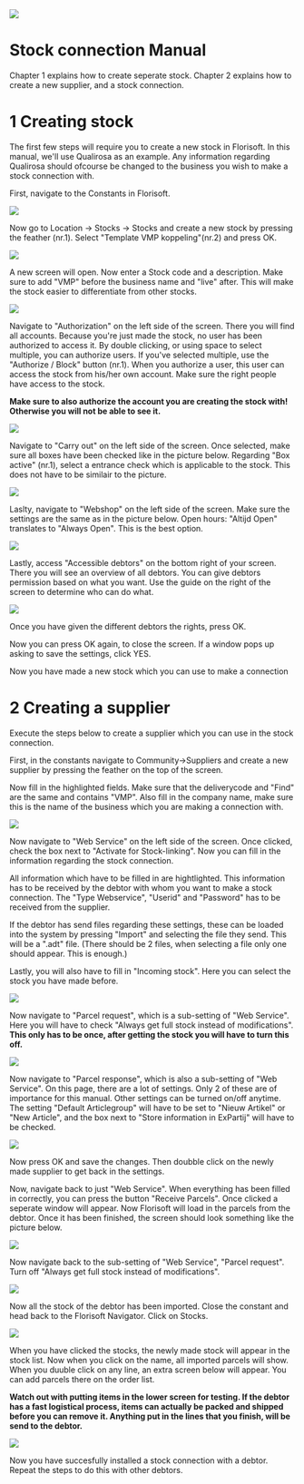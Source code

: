 <img src="../../fslogo.png"/>

# Stock connection Manual


Chapter 1 explains how to create seperate stock.
Chapter 2 explains how to create a new supplier, and a stock connection.

# 1 Creating stock
The first few steps will require you to create a new stock in Florisoft. In this manual, we'll use Qualirosa as an example. Any information regarding Qualirosa should ofcourse be changed to the business you wish to make a stock connection with.

First, navigate to the Constants in Florisoft.

<img src=".Stock connection manual/media/image2.png" />

Now go to Location -> Stocks -> Stocks and create a new stock by pressing the feather (nr.1). Select "Template VMP koppeling"(nr.2) and press OK.

<img src=".Stock connection manual/media/image3.png" />

A new screen will open. Now enter a Stock code and a description. Make sure to add "VMP" before the business name and "live" after. This will make the stock easier to differentiate from other stocks.

<img src=".Stock connection manual/media/image4.png" />

Navigate to "Authorization" on the left side of the screen. There you will find all accounts. Because you're just made the stock, no user has been authorized to access it. By double clicking, or using space to select multiple, you can authorize users. If you've selected multiple, use the "Authorize / Block" button (nr.1). When you authorize a user, this user can access the stock from his/her own account. Make sure the right people have access to the stock.

**Make sure to also authorize the account you are creating the stock with! Otherwise you will not be able to see it.**

<img src=".Stock connection manual/media/image5.png" />

Navigate to "Carry out" on the left side of the screen. Once selected, make sure all boxes have been checked like in the picture below. Regarding "Box active" (nr.1), select a entrance check which is applicable to the stock. This does not have to be similair to the picture.

<img src=".Stock connection manual/media/image6.png" />

Laslty, navigate to "Webshop" on the left side of the screen. Make sure the settings are the same as in the picture below. Open hours: "Altijd Open" translates to "Always Open". This is the best option.

<img src=".Stock connection manual/media/image7.png" />

Lastly, access "Accessible debtors" on the bottom right of your screen. There you will see an overview of all debtors. You can give debtors permission based on what you want. Use the guide on the right of the screen to determine who can do what.

<img src=".Stock connection manual/media/image9.png" />

Once you have given the different debtors the rights, press OK.

Now you can press OK again, to close the screen. If a window pops up asking to save the settings, click YES.

Now you have made a new stock which you can use to make a connection

# 2 Creating a supplier
Execute the steps below to create a supplier which you can use in the stock connection.

First, in the constants navigate to Community->Suppliers and create a new supplier by pressing the feather on the top of the screen.

Now fill in the highlighted fields. Make sure that the deliverycode and "Find" are the same and contains "VMP". Also fill in the company name, make sure this is the name of the business which you are making a connection with.

<img src=".Stock connection manual/media/image10.png" />

Now navigate to "Web Service" on the left side of the screen. Once clicked, check the box next to "Activate for Stock-linking". Now you can fill in the information regarding the stock connection.

All information which have to be filled in are hightlighted. This information has to be received by the debtor with whom you want to make a stock connection. The "Type Webservice", "Userid" and "Password" has to be received from the supplier.

If the debtor has send files regarding these settings, these can be loaded into the system by pressing "Import" and selecting the file they send. This will be a ".adt" file. (There should be 2 files, when selecting a file only one should appear. This is enough.)

Lastly, you will also have to fill in "Incoming stock". Here you can select the stock you have made before.

<img src=".Stock connection manual/media/image11.png" />

Now navigate to "Parcel request", which is a sub-setting of "Web Service". Here you will have to check "Always get full stock instead of modifications". **This only has to be once, after getting the stock you will have to turn this off.**

<img src=".Stock connection manual/media/image12.png" />

Now navigate to "Parcel response", which is also a sub-setting of "Web Service". On this page, there are a lot of settings. Only 2 of these are of importance for this manual. Other settings can be turned on/off anytime. The setting "Default Articlegroup" will have to be set to "Nieuw Artikel" or "New Article", and the box next to "Store information in ExPartij" will have to be checked.

<img src=".Stock connection manual/media/image13.png" />

Now press OK and save the changes. Then doubble click on the newly made supplier to get back in the settings.

Now, navigate back to just "Web Service". When everything has been filled in correctly, you can press the button "Receive Parcels". Once clicked a seperate window will appear. Now Florisoft will load in the parcels from the debtor. Once it has been finished, the screen should look something like the picture below.

<img src=".Stock connection manual/media/image14.png" />

Now navigate back to the sub-setting of "Web Service", "Parcel request". Turn off "Always get full stock instead of modifications".

<img src=".Stock connection manual/media/image15.png" />


Now all the stock of the debtor has been imported. Close the constant and head back to the Florisoft Navigator. Click on Stocks.

<img src=".Stock connection manual/media/image16.png" />

When you have clicked the stocks, the newly made stock will appear in the stock list. Now when you click on the name, all imported parcels will show. When you duuble click on any line, an extra screen below will appear. You can add parcels there on the order list.

**Watch out with putting items in the lower screen for testing. If the debtor has a fast logistical process, items can actually be packed and shipped before you can remove it. Anything put in the lines that you finish, will be send to the debtor.**

<img src=".Stock connection manual/media/image17.png" />

Now you have succesfully installed a stock connection with a debtor. Repeat the steps to do this with other debtors.

